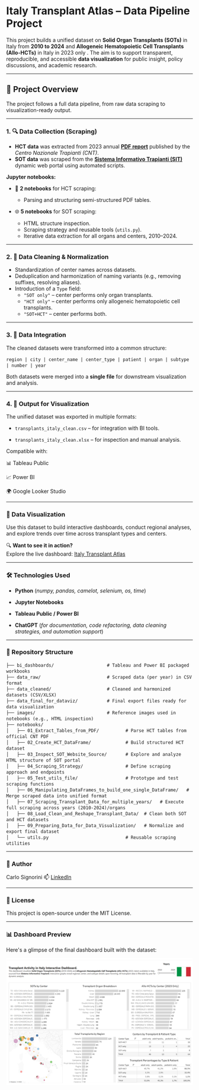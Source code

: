 # Italy Transplant Atlas – Data Pipeline Project

This project builds a unified dataset on **Solid Organ Transplants (SOTs)** in Italy from **2010 to 2024** and **Allogeneic Hematopoietic Cell Transplants (Allo-HCTs)** in Italy in 2023 only . The aim is to support transparent, reproducible, and accessible **data visualization** for public insight, policy discussions, and academic research.

---

## 📌 Project Overview

The project follows a full data pipeline, from raw data scraping to visualization-ready output.

---

### 1. 🔍 Data Collection (Scraping)

- **HCT data** was extracted from 2023 annual [**PDF report**](https://www.trapianti.salute.gov.it/imgs/C_17_cntPubblicazioni_636_allegato.pdf) published by the *Centro Nazionale Trapianti (CNT)*.
- **SOT data** was scraped from the [**Sistema Informativo Trapianti (SIT)**](https://trapianti.sanita.it/statistiche/trapianti_per_anno.aspx) dynamic web portal using automated scripts.

**Jupyter notebooks:**
- 🧾 **2 notebooks** for HCT scraping:
  - Parsing and structuring semi-structured PDF tables.

- 🌐 **5 notebooks** for SOT scraping:
  - HTML structure inspection.
  - Scraping strategy and reusable tools (`utils.py`).
  - Iterative data extraction for all organs and centers, 2010–2024.

---

### 2. 🧼 Data Cleaning & Normalization

- Standardization of center names across datasets.
- Deduplication and harmonization of naming variants (e.g., removing suffixes, resolving aliases).
- Introduction of a `Type` field:
  - `"SOT only"` – center performs only organ transplants.
  - `"HCT only"` – center performs only allogeneic hematopoietic cell transplants.
  - `"SOT+HCT"` – center performs both.

---

### 3. 🔄 Data Integration

The cleaned datasets were transformed into a common structure:

```text
region | city | center_name | center_type | patient | organ | subtype | number | year
```
Both datasets were merged into a **single file** for downstream visualization and analysis.

---

### 4. 💾 Output for Visualization
The unified dataset was exported in multiple formats:

- `transplants_italy_clean.csv` – for integration with BI tools.

- `transplants_italy_clean.xlsx` – for inspection and manual analysis.

Compatible with:

📊 Tableau Public

📈 Power BI

🌍 Google Looker Studio

---

### 🚀 Data Visualization

Use this dataset to build interactive dashboards, conduct regional analyses, and explore trends over time across transplant types and centers.

🔍 **Want to see it in action?**  
Explore the live dashboard: [Italy Transplant Atlas](https://public.tableau.com/views/Transplant_Activity_Italy_2010-2024_V2/Transplants_Italy?:language=it-IT&:sid=&:redirect=auth&:display_count=n&:origin=viz_share_link)

---

### 🛠 Technologies Used
- **Python** (*numpy, pandas, camelot, selenium, os, time*)

- **Jupyter Notebooks**

- **Tableau Public / Power BI**

- **ChatGPT** (*for documentation, code refactoring, data cleaning strategies, and automation support*)

---

### 📁 Repository Structure

```text
├── bi_dashboards/                    # Tableau and Power BI packaged workbooks
├── data_raw/                         # Scraped data (per year) in CSV format
├── data_cleaned/                     # Cleaned and harmonized datasets (CSV/XLSX)
├── data_final_for_dataviz/           # Final export files ready for data visualization
├── images/                           # Reference images used in notebooks (e.g., HTML inspection)
├── notebooks/
│   ├── 01_Extract_Tables_from_PDF/          # Parse HCT tables from official CNT PDF
│   ├── 02_Create_HCT_DataFrame/             # Build structured HCT dataset
│   ├── 03_Inspect_SOT_Website_Source/       # Explore and analyze HTML structure of SOT portal
│   ├── 04_Scraping_Strategy/                # Define scraping approach and endpoints
│   ├── 05_Test_utils_file/                  # Prototype and test scraping functions
│   ├── 06_Manipulating_DataFrames_to_build_one_single_DataFrame/   # Merge scraped data into unified format
│   ├── 07_Scraping_Transplant_Data_for_multiple_years/   # Execute full scraping across years (2010-2024)/organs
│   ├── 08_Load_Clean_and_Reshape_Transplant_Data/  # Clean both SOT and HCT datasets
│   ├── 09_Preparing_Data_for_Data_Visualization/   # Normalize and export final dataset
│   └── utils.py                             # Reusable scraping utilities
```

---

### 🧠 Author
Carlo Signorini
📫 [LinkedIn](https://www.linkedin.com/in/carlosignorini/)

---

### 📜 License
This project is open-source under the MIT License.

---

### 📊 Dashboard Preview

Here's a glimpse of the final dashboard built with the dataset:

![Dashboard Preview](images/dashboard_preview.png)

